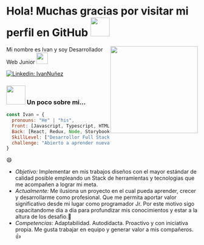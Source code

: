 <h1> Hola! Muchas gracias por visitar mi perfil en GitHub <img src="https://media.giphy.com/media/mGcNjsfWAjY5AEZNw6/giphy.gif" width="50"></h1>
<img align='right' src="https://media.giphy.com/media/ieyl9zmCjO4b4t6qoY/giphy.gif" width="230">
<p>Mi nombre es Ivan y soy Desarrollador Web Junior <img src="https://media.giphy.com/media/WUlplcMpOCEmTGBtBW/giphy.gif" width="30"> 
</em></p>

[![Linkedin: IvanNuñez](https://img.shields.io/badge/-IvanNuñez-blue?style=flat-square&logo=Linkedin&logoColor=white&link=https://www.linkedin.com/in/ivan-s-nu%C3%B1ez/)](https://www.linkedin.com/in/ivan-s-nu%C3%B1ez/)


### <img src="![WhatsApp Image 2021-09-02 at 12 05 20](https://user-images.githubusercontent.com/85074756/140621760-a092acaa-bb99-41b2-bc4f-b2d30283fbf2.jpeg)" width="50"> Un poco sobre mi...  

```javascript
const Ivan = {
  pronouns: "He" | "his",
  Front: [Javascript, Typescript, HTML, CSS, Ruby, Python, Java],
  Back: [React, Redux, Node, Storybook, Styled-Components, Jest, Docker],
  SkillLevel: ["Desarrollor Full Stack Jr"],
  challenge: "Abierto a aprender nuevas tecnologias y herramientas que la empresa requiera"
}
```
😄 
 
- *Objetivo:* Implementar en mis trabajos diseños con el mayor estándar de calidad posible empleando un Stack de herramientas y tecnologias que me acompañen a lograr mi meta.
- *Actualmente:* Me ilusiona un proyecto en el cual pueda aprender, crecer y desarrollarme como profesional. Que me permita aportar valor significativo desde mi lugar como programador Jr. Por este motivo sigo capacitandome dia a dia para profundizar mis conocimientos y estar a la altura de los desafio.:muscle: 
- *Competencias*: Adaptabilidad. Autodidacta. Proactivo y con iniciativa propia. Me gusta trabajar en equipo y generar valor a mis compañeros. :thumbsup:
